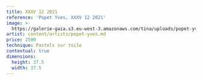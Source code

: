 ```yaml
---
title: XXXV 12 2021
reference: 'Popet Yves, XXXV 12 2021'
image: >-
  https://galerie-gaia.s3.eu-west-3.amazonaws.com/tina/uploads/popet-yves/galerie-gaia-popet-yves-35_2021_P37,5.jpeg
artist: content/artists/popet-yves.md
price: 2500
technique: Pastels sur toile
contextual: true
dimensions:
  height: 37.5
  width: 37.5
---
```


